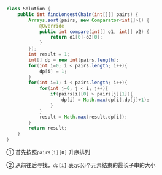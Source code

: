 ```java
class Solution {
    public int findLongestChain(int[][] pairs) {
        Arrays.sort(pairs, new Comparator<int[]>() {
            @Override
            public int compare(int[] o1, int[] o2) {
                return o1[0]-o2[0];
            }
        });
        int result = 1;
        int[] dp = new int[pairs.length];
        for(int i=0; i < pairs.length; i++){
            dp[i] = 1;
        }
        for(int i=1; i < pairs.length; i++){
            for(int j=0; j < i; j++){
                if(pairs[i][0] > pairs[j][1]){
                    dp[i] = Math.max(dp[i],dp[j]+1);
                }
            }
            result = Math.max(result,dp[i]);
        }
        return result;
    }
}
```

① 首先按照`pairs[i][0]` 升序排列

② 从前往后寻找，`dp[i]` 表示以i个元素结束的最长子串的大小



















































